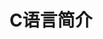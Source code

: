 ---
layout: post
title: C语言简介
description: >
  简单介绍 C 语言
image: /assets/img/blog/example-content-ii.jpg
noindex: true
categories: [c]
---